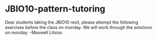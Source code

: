 # JBIO10-pattern-tutoring
Dear students taking the JBIO10 resit, please attempt the following exercises before the class on monday.
We will work through the solutions on monday.
-Maxwell Litsios

